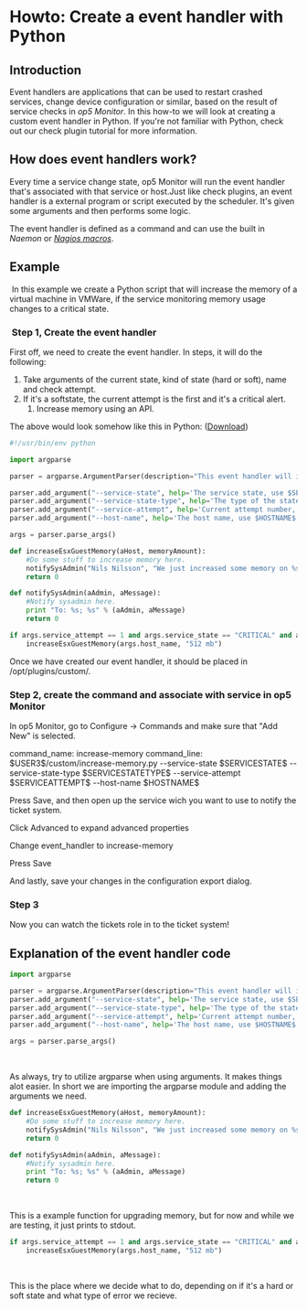 # Howto: Create a event handler with Python

## Introduction

Event handlers are applications that can be used to restart crashed services, change device configuration or similar, based on the result of service checks in *op5 Monitor*.
In this how-to we will look at creating a custom event handler in Python.
If you're not familiar with Python, check out our check plugin tutorial for more information.

## How does event handlers work?

Every time a service change state, op5 Monitor will run the event handler that's associated with that service or host.Just like check plugins, an event handler is a external program or script executed by the scheduler. It's given some arguments and then performs some logic.

The event handler is defined as a command and can use the built in *Naemon* or [*Nagios macros*](http://nagios.sourceforge.net/docs/3_0/macrolist.html).

## Example

 In this example we create a Python script that will increase the memory of a virtual machine in VMWare, if the service monitoring memory usage changes to a critical state.

###  Step 1, Create the event handler

First off, we need to create the event handler. In steps, it will do the following:

1.  Take arguments of the current state, kind of state (hard or soft), name and check attempt.
2.  If it's a softstate, the current attempt is the first and it's a critical alert.
    1.  Increase memory using an API.

The above would look somehow like this in Python: ([Download](attachments/11633113/11567179.py))

``` {.py data-syntaxhighlighter-params="brush: py; gutter: true; theme: Confluence" data-theme="Confluence" style="brush: py; gutter: true; theme: Confluence"}
#!/usr/bin/env python

import argparse

parser = argparse.ArgumentParser(description="This event handler will increase the memory of a ESX guest when triggered.")

parser.add_argument("--service-state", help='The service state, use $SERVICESTATE$', required=True)
parser.add_argument("--service-state-type", help='The type of the state, use $SERVICESTATETYPE$', required=True)
parser.add_argument("--service-attempt", help='Current attempt number, $SERVICEATTEMPT$', required=True, type=int)
parser.add_argument("--host-name", help='The host name, use $HOSTNAME$', required=True)

args = parser.parse_args()

def increaseEsxGuestMemory(aHost, memoryAmount):
    #Do some stuff to increase memory here.
    notifySysAdmin("Nils Nilsson", "We just increased some memory on %s." % (aHost))
    return 0

def notifySysAdmin(aAdmin, aMessage):
    #Notify sysadmin here.
    print "To: %s; %s" % (aAdmin, aMessage)
    return 0

if args.service_attempt == 1 and args.service_state == "CRITICAL" and args.service_state_type == "SOFT":
    increaseEsxGuestMemory(args.host_name, "512 mb")
```

Once we have created our event handler, it should be placed in /opt/plugins/custom/.

### Step 2, create the command and associate with service in op5 Monitor

In op5 Monitor, go to Configure -\> Commands and make sure that "Add New" is selected.

command\_name: increase-memory
command\_line: \$USER3\$/custom/increase-memory.py --service-state \$SERVICESTATE\$ --service-state-type \$SERVICESTATETYPE\$ --service-attempt \$SERVICEATTEMPT\$ --host-name \$HOSTNAME\$

Press Save, and then open up the service wich you want to use to notify the ticket system.

Click Advanced to expand advanced properties

Change event\_handler to increase-memory

Press Save

And lastly, save your changes in the configuration export dialog.

### Step 3

Now you can watch the tickets role in to the ticket system!

## Explanation of the event handler code

``` {.py data-syntaxhighlighter-params="brush: py; gutter: false; theme: Confluence" data-theme="Confluence" style="brush: py; gutter: false; theme: Confluence"}
import argparse

parser = argparse.ArgumentParser(description="This event handler will increase the memory of a ESX guest when triggered.")
parser.add_argument("--service-state", help='The service state, use $SERVICESTATE$', required=True)
parser.add_argument("--service-state-type", help='The type of the state, use $SERVICESTATETYPE$', required=True)
parser.add_argument("--service-attempt", help='Current attempt number, $SERVICEATTEMPT$', required=True)
parser.add_argument("--host-name", help='The host name, use $HOSTNAME$', required=True)

args = parser.parse_args()
```

 

As always, try to utilize argparse when using arguments. It makes things alot easier. In short we are importing the argparse module and adding the arguments we need.

``` {.py data-syntaxhighlighter-params="brush: py; gutter: false; theme: Confluence" data-theme="Confluence" style="brush: py; gutter: false; theme: Confluence"}
def increaseEsxGuestMemory(aHost, memoryAmount):
    #Do some stuff to increase memory here.
    notifySysAdmin("Nils Nilsson", "We just increased some memory on %s." % (aHost))
    return 0

def notifySysAdmin(aAdmin, aMessage):
    #Notify sysadmin here.
    print "To: %s; %s" % (aAdmin, aMessage)
    return 0
```

 

This is a example function for upgrading memory, but for now and while we are testing, it just prints to stdout.

``` {.py data-syntaxhighlighter-params="brush: py; gutter: false; theme: Confluence" data-theme="Confluence" style="brush: py; gutter: false; theme: Confluence"}
if args.service_attempt == 1 and args.service_state == "CRITICAL" and args.service_state_type == "SOFT":
    increaseEsxGuestMemory(args.host_name, "512 mb")
```

 

This is the place where we decide what to do, depending on if it's a hard or soft state and what type of error we recieve.

